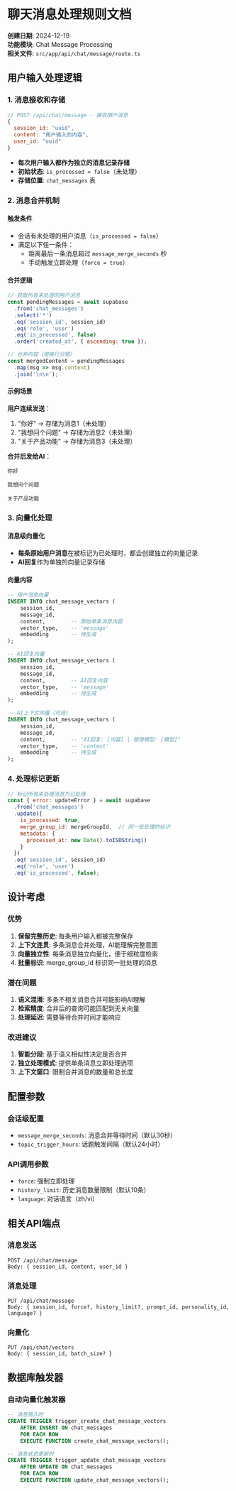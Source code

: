# 聊天消息处理规则文档

**创建日期**: 2024-12-19  
**功能模块**: Chat Message Processing  
**相关文件**: `src/app/api/chat/message/route.ts`

## 用户输入处理逻辑

### 1. 消息接收和存储
```javascript
// POST /api/chat/message - 接收用户消息
{
  session_id: "uuid",
  content: "用户输入的内容",
  user_id: "uuid"
}
```

- **每次用户输入都作为独立的消息记录存储**
- **初始状态**: `is_processed = false`（未处理）
- **存储位置**: `chat_messages` 表

### 2. 消息合并机制

#### 触发条件
- 会话有未处理的用户消息（`is_processed = false`）
- 满足以下任一条件：
  - 距离最后一条消息超过 `message_merge_seconds` 秒
  - 手动触发立即处理（`force = true`）

#### 合并逻辑
```javascript
// 获取所有未处理的用户消息
const pendingMessages = await supabase
  .from('chat_messages')
  .select('*')
  .eq('session_id', session_id)
  .eq('role', 'user')
  .eq('is_processed', false)
  .order('created_at', { ascending: true });

// 合并内容（用换行分隔）
const mergedContent = pendingMessages
  .map(msg => msg.content)
  .join('\n\n');
```

#### 示例场景
**用户连续发送**：
1. "你好" → 存储为消息1（未处理）
2. "我想问个问题" → 存储为消息2（未处理）  
3. "关于产品功能" → 存储为消息3（未处理）

**合并后发给AI**：
```
你好

我想问个问题

关于产品功能
```

### 3. 向量化处理

#### 消息级向量化
- **每条原始用户消息**在被标记为已处理时，都会创建独立的向量记录
- **AI回复**作为单独的向量记录存储

#### 向量内容
```sql
-- 用户消息向量
INSERT INTO chat_message_vectors (
    session_id,
    message_id,
    content,        -- 原始单条消息内容
    vector_type,    -- 'message'
    embedding       -- 待生成
);

-- AI回复向量  
INSERT INTO chat_message_vectors (
    session_id,
    message_id,
    content,        -- AI回复内容
    vector_type,    -- 'message'
    embedding       -- 待生成
);

-- AI上下文向量（可选）
INSERT INTO chat_message_vectors (
    session_id,
    message_id,
    content,        -- "AI回复: [内容] | 使用模型: [模型]"
    vector_type,    -- 'context'
    embedding       -- 待生成
);
```

### 4. 处理标记更新

```javascript
// 标记所有未处理消息为已处理
const { error: updateError } = await supabase
  .from('chat_messages')
  .update({ 
    is_processed: true,
    merge_group_id: mergeGroupId,  // 同一批处理的标识
    metadata: {
      processed_at: new Date().toISOString()
    }
  })
  .eq('session_id', session_id)
  .eq('role', 'user')
  .eq('is_processed', false);
```

## 设计考虑

### 优势
1. **保留完整历史**: 每条用户输入都被完整保存
2. **上下文连贯**: 多条消息合并处理，AI能理解完整意图
3. **向量独立性**: 每条消息独立向量化，便于细粒度检索
4. **批量标识**: merge_group_id 标识同一批处理的消息

### 潜在问题
1. **语义混淆**: 多条不相关消息合并可能影响AI理解
2. **检索精度**: 合并后的查询可能匹配到无关向量
3. **处理延迟**: 需要等待合并时间才能响应

### 改进建议
1. **智能分段**: 基于语义相似性决定是否合并
2. **独立处理模式**: 提供单条消息立即处理选项
3. **上下文窗口**: 限制合并消息的数量和总长度

## 配置参数

### 会话级配置
- `message_merge_seconds`: 消息合并等待时间（默认30秒）
- `topic_trigger_hours`: 话题触发间隔（默认24小时）

### API调用参数
- `force`: 强制立即处理
- `history_limit`: 历史消息数量限制（默认10条）
- `language`: 对话语言（zh/vi）

## 相关API端点

### 消息发送
```
POST /api/chat/message
Body: { session_id, content, user_id }
```

### 消息处理
```
PUT /api/chat/message  
Body: { session_id, force?, history_limit?, prompt_id, personality_id, language? }
```

### 向量化
```
PUT /api/chat/vectors
Body: { session_id, batch_size? }
```

## 数据库触发器

### 自动向量化触发器
```sql
-- 消息插入时
CREATE TRIGGER trigger_create_chat_message_vectors
    AFTER INSERT ON chat_messages
    FOR EACH ROW
    EXECUTE FUNCTION create_chat_message_vectors();

-- 消息状态更新时
CREATE TRIGGER trigger_update_chat_message_vectors
    AFTER UPDATE ON chat_messages
    FOR EACH ROW
    EXECUTE FUNCTION update_chat_message_vectors();
``` 